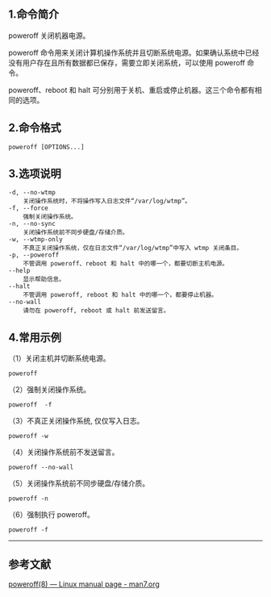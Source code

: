 ## 1.命令简介
poweroff 关闭机器电源。

poweroff 命令用来关闭计算机操作系统并且切断系统电源。如果确认系统中已经没有用户存在且所有数据都已保存，需要立即关闭系统，可以使用 poweroff 命令。

poweroff、reboot 和 halt 可分别用于关机、重启或停止机器。这三个命令都有相同的选项。

## 2.命令格式
```
poweroff [OPTIONS...]
```

## 3.选项说明
```shell
-d, --no-wtmp
	关闭操作系统时，不将操作写入日志文件“/var/log/wtmp”。
-f, --force
	强制关闭操作系统。
-n, --no-sync
	关闭操作系统前不同步硬盘/存储介质。
-w, --wtmp-only
	不真正关闭操作系统，仅在日志文件“/var/log/wtmp”中写入 wtmp 关闭条目。
-p, --poweroff
	不管调用 poweroff、reboot 和 halt 中的哪一个，都要切断主机电源。
--help
	显示帮助信息。
--halt
	不管调用 poweroff, reboot 和 halt 中的哪一个，都要停止机器。
--no-wall
	请勿在 poweroff, reboot 或 halt 前发送留言。
```

## 4.常用示例

（1）关闭主机并切断系统电源。

```shell
poweroff
```

（2）强制关闭操作系统。

```shell
poweroff  -f
```

（3）不真正关闭操作系统, 仅仅写入日志。

```shell
poweroff -w
```

（4）关闭操作系统前不发送留言。
```shell
poweroff --no-wall
```

（5）关闭操作系统前不同步硬盘/存储介质。

```shell
poweroff -n
```
（6）强制执行 poweroff。
```shell
poweroff -f
```

---

## 参考文献
[poweroff(8) — Linux manual page - man7.org](https://man7.org/linux/man-pages/man8/poweroff.8.html)

<Vssue title="poweroff" />